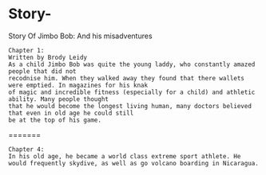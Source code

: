 # Story-
<HTML>
	<HEAD>
		<TITLE>
		Story Time
		</TITLE>
		</HEAD>
<BODY>
   Story Of Jimbo Bob:
   And his misadventures

	Chapter 1:
	Written by Brody Leidy
	As a child Jimbo Bob was quite the young laddy, who constantly amazed people that did not 
	recodnise him. When they walked away they found that there wallets were emptied. In magazines for his knak
	of magic and incredible fitness (especially for a child) and athletic ability. Many people thought
	that he would become the longest living human, many doctors believed that even in old age he could still
	be at the top of his game.
=======
	
	
	
	
	
	Chapter 4:
	In his old age, he became a world class extreme sport athlete. He would frequently skydive, as well as go volcano boarding in Nicaragua.	
</BODY>
</HTML>